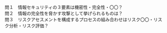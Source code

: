 問１　情報セキュリティの３要素は機密性・完全性・〇〇？  
問２　情報の完全性を脅かす攻撃として挙げられるものは？  
問３　リスクアセスメントを構成するプロセスの組み合わせはリスク〇〇・リスク分析・リスク評価？  
